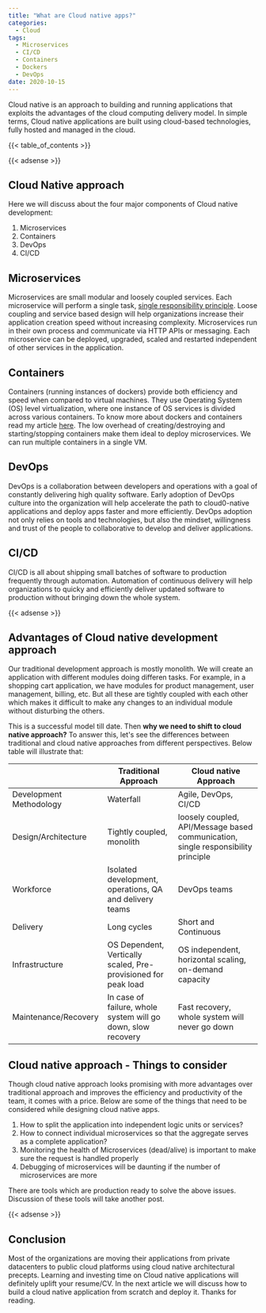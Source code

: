 ```yaml
---
title: "What are Cloud native apps?"
categories:
  - Cloud
tags:
  - Microservices
  - CI/CD
  - Containers
  - Dockers
  - DevOps
date: 2020-10-15
---
```


Cloud native is an approach to building and running applications that exploits the advantages of the cloud computing delivery model. In simple terms, Cloud native applications are built using cloud-based technologies, fully hosted and managed in the cloud.

{{< table_of_contents >}}

{{< adsense >}}

## Cloud Native approach
Here we will discuss about the four major components of Cloud native development:

1. Microservices
2. Containers
3. DevOps
4. CI/CD


## Microservices
Microservices are small modular and loosely coupled services. Each microservice will perform a single task, [single responsibility principle](https://en.wikipedia.org/wiki/Single-responsibility_principle). Loose coupling and service based design will help organizations increase their application creation speed without increasing complexity. Microservices run in their own process and communicate via HTTP APIs or messaging. Each microservice can be deployed, upgraded, scaled and restarted independent of other services in the application.

## Containers
Containers (running instances of dockers) provide both efficiency and speed when compared to virtual machines. They use Operating System (OS) level virtualization, where one instance of OS services is divided across various containers. To know more about dockers and containers read my article [here](https://saisyam.com/understanding-dockers-and-containers/). The low overhead of creating/destroying and starting/stopping containers make them ideal to deploy microservices. We can run multiple containers in a single VM.

## DevOps
DevOps is a collaboration between developers and operations with a goal of constantly delivering high quality software. Early adoption of DevOps culture into the organization will help accelerate the path to cloud0-native applications and deploy apps faster and more efficiently. DevOps adoption not only relies on tools and technologies, but also the mindset, willingness and trust of the people to collaborative to develop and deliver applications.

## CI/CD
CI/CD is all about shipping small batches of software to production frequently through automation. Automation of continuous delivery will help organizations to quicky and efficiently deliver updated software to production without bringing down the whole system.   

{{< adsense >}}

## Advantages of Cloud native development approach
Our traditional development approach is mostly monolith. We will create an application with different modules doing differen tasks. For example, in a shopping cart application, we have modules for product management, user management, billing, etc. But all these are tightly coupled with each other which makes it difficult to make any changes to an individual module without disturbing the others.

This is a successful model till date. Then **why we need to shift to cloud native approach?** To answer this, let's see the differences between traditional and cloud native approaches from different perspectives. Below table will illustrate that:


|                          | Traditional Approach                    | Cloud native Approach |
|------------------------|-----------------------------------------|-----------------------|
| Development Methodology  | Waterfall                               | Agile, DevOps, CI/CD  |
| Design/Architecture | Tightly coupled, monolith | loosely coupled, API/Message based communication, single responsibility principle |
| Workforce                | Isolated development, operations, QA and delivery teams| DevOps teams |
| Delivery | Long cycles | Short and Continuous |
| Infrastructure | OS Dependent, Vertically scaled, Pre-provisioned for peak load | OS independent, horizontal scaling, on-demand capacity |
| Maintenance/Recovery | In case of failure, whole system will go down, slow recovery | Fast recovery, whole system will never go down |


## Cloud native approach - Things to consider
Though cloud native approach looks promising with more advantages over traditional approach and improves the efficiency and productivity of the team, it comes with a price. Below are some of the things that need to be considered while designing cloud native apps.

1. How to split the application into independent logic units or services?
2. How to connect individual microservices so that the aggregate serves as a complete application?
3. Monitoring the health of Microservices (dead/alive) is important to make sure the request is handled properly
4. Debugging of microservices will be daunting if the number of microservices are more

There are tools which are production ready to solve the above issues. Discussion of these tools will take another post.

{{< adsense >}}

## Conclusion
Most of the organizations are moving their applications from private datacenters to public cloud platforms using cloud native architectural precepts. Learning and investing time on Cloud native applications will definitely uplift your resume/CV. In the next article we will discuss how to build a cloud native application from scratch and deploy it. Thanks for reading. 